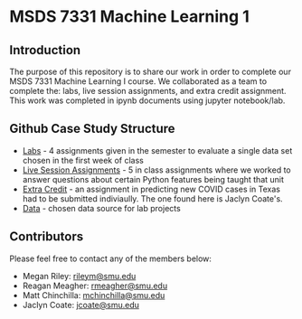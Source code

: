 # MSDS 7331 Machine Learning 1

## Introduction
The purpose of this repository is to share our work in order to complete our MSDS 7331 Machine Learning I course. We collaborated as a team to complete the: labs, live session assignments, and extra credit assignment. This work was completed in ipynb documents using jupyter notebook/lab. 

## Github Case Study Structure
* [Labs] - 4 assignments given in the semester to evaluate a single data set chosen in the first week of class
* [Live Session Assignments] - 5 in class assignments where we worked to answer questions about certain Python features being taught that unit
* [Extra Credit] - an assignment in predicting new COVID cases in Texas had to be submitted indiviaully. The one found here is Jaclyn Coate's.
* [Data] - chosen data source for lab projects

## Contributors
Please feel free to contact any of the members below: 
 - Megan Riley: rileym@smu.edu
 - Reagan Meagher: rmeagher@smu.edu
 - Matt Chinchilla: mchinchilla@smu.edu
 - Jaclyn Coate: jcoate@smu.edu 
 
 [Labs]: <https://github.com/JaclynCoate/7331_MachineLearning1/tree/master/Labs>
 [Live Session Assignments]: <https://github.com/JaclynCoate/7331_MachineLearning1/tree/master/LiveSessionAssignments>
 [Extra Credit]: <>
 [Data]: <>
